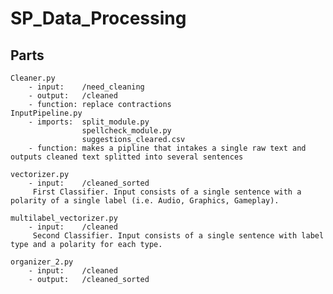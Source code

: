 # SP_Data_Processing

## Parts

    Cleaner.py
        - input:    /need_cleaning
        - output:   /cleaned
        - function: replace contractions
    InputPipeline.py
        - imports:  split_module.py
                    spellcheck_module.py
                    suggestions_cleared.csv
        - function: makes a pipline that intakes a single raw text and outputs cleaned text splitted into several sentences

    vectorizer.py
        - input:    /cleaned_sorted
         First Classifier. Input consists of a single sentence with a polarity of a single label (i.e. Audio, Graphics, Gameplay).

    multilabel_vectorizer.py
        - input:    /cleaned
         Second Classifier. Input consists of a single sentence with label type and a polarity for each type. 

    organizer_2.py
        - input:    /cleaned
        - output:   /cleaned_sorted
